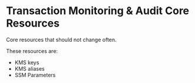 # Transaction Monitoring & Audit Core Resources

Core resources that should not change often.

These resources are:
* KMS keys
* KMS aliases
* SSM Parameters
